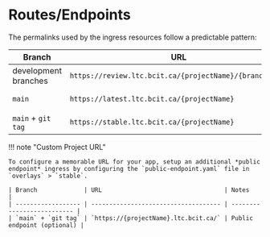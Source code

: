 # Routes/Endpoints

The permalinks used by the ingress resources follow a predictable pattern:

| Branch                | URL                                                     | Notes           |
| --------------------- | ------------------------------------------------------  | --------------- |
| development branches  | `https://review.ltc.bcit.ca/{projectName}/{branchName}` | Review cluster  |
| `main`                | `https://latest.ltc.bcit.ca/{projectName}`              | Latest cluster  |
| `main` + `git tag`    | `https://stable.ltc.bcit.ca/{projectName}`              | Stable cluster  |


!!! note "Custom Project URL"

    To configure a memorable URL for your app, setup an additional *public endpoint* ingress by configuring the `public-endpoint.yaml` file in `overlays` > `stable`.

    | Branch             | URL                                  | Notes                      |
    | ------------------ | ------------------------------------ | -------------------------- |
    | `main` + `git tag` | `https://{projectName}.ltc.bcit.ca/` | Public endpoint (optional) |

